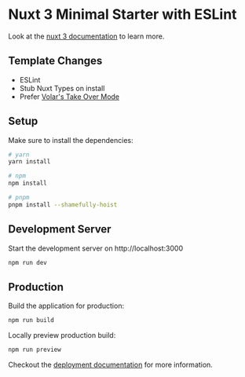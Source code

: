 # Nuxt 3 Minimal Starter with ESLint

Look at the [nuxt 3 documentation](https://v3.nuxtjs.org) to learn more.

## Template Changes

- ESLint
- Stub Nuxt Types on install
- Prefer [Volar's Take Over Mode](https://github.com/johnsoncodehk/volar/discussions/471)

## Setup

Make sure to install the dependencies:

```bash
# yarn
yarn install

# npm
npm install

# pnpm
pnpm install --shamefully-hoist
```

## Development Server

Start the development server on http://localhost:3000

```bash
npm run dev
```

## Production

Build the application for production:

```bash
npm run build
```

Locally preview production build:

```bash
npm run preview
```

Checkout the [deployment documentation](https://v3.nuxtjs.org/docs/deployment) for more information.
